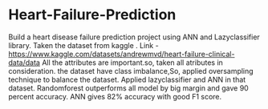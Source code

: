 # Heart-Failure-Prediction
Build a heart disease failure prediction project using ANN and Lazyclassifier library.
Taken the dataset from kaggle . Link - https://www.kaggle.com/datasets/andrewmvd/heart-failure-clinical-data/data
All the attributes are important.so, taken all atributes in consideration.
the dataset have class imbalance,So, applied oversampling technique to balance the dataset.
Applied lazyclassifier and ANN in that dataset.
Randomforest outperforms all model by big margin and gave 90 percent accuracy.
ANN gives 82% accuracy with good F1 score.
